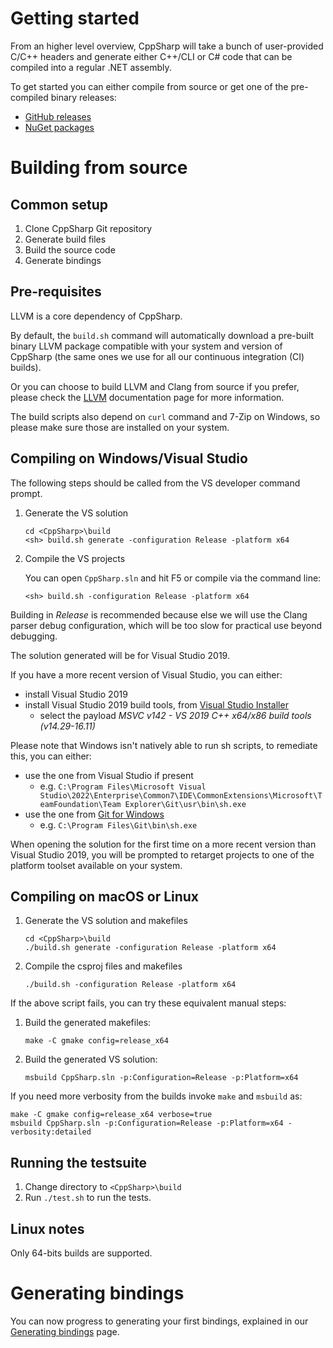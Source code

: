 # Getting started

From an higher level overview, CppSharp will take a bunch of user-provided C/C++
headers and generate either C++/CLI or C# code that can be compiled into a
regular .NET assembly.

To get started you can either compile from source or get one of the pre-compiled
binary releases:

* [GitHub releases](https://github.com/mono/CppSharp/releases)
* [NuGet packages](https://www.nuget.org/packages/CppSharp/)

# Building from source

## Common setup

1. Clone CppSharp Git repository
2. Generate build files
3. Build the source code
4. Generate bindings

## Pre-requisites

LLVM is a core dependency of CppSharp.

By default, the `build.sh` command will automatically download a pre-built binary LLVM package
compatible with your system and version of CppSharp (the same ones we use for all our
continuous integration (CI) builds).

Or you can choose to build LLVM and Clang from source if you prefer,
please check the [LLVM](LLVM.md) documentation page for more information.

The build scripts also depend on `curl` command and 7-Zip on Windows, so please
make sure those are installed on your system.

## Compiling on Windows/Visual Studio

The following steps should be called from the VS developer command prompt.

1. Generate the VS solution

    ```shell
    cd <CppSharp>\build
    <sh> build.sh generate -configuration Release -platform x64
    ```

2. Compile the VS projects

    You can open `CppSharp.sln` and hit F5 or compile via the command line:

    ```
    <sh> build.sh -configuration Release -platform x64
    ```

Building in *Release* is recommended because else we will use the Clang parser
debug configuration, which will be too slow for practical use beyond debugging.

The solution generated will be for Visual Studio 2019.

If you have a more recent version of Visual Studio, you can either:
- install Visual Studio 2019 
- install Visual Studio 2019 build tools, from [Visual Studio Installer](https://visualstudio.microsoft.com/downloads/)
  - select the payload *MSVC v142 - VS 2019 C++ x64/x86 build tools (v14.29-16.11)*

Please note that Windows isn't natively able to run sh scripts, to remediate this, you can either:

- use the one from Visual Studio if present
  - e.g. `C:\Program Files\Microsoft Visual Studio\2022\Enterprise\Common7\IDE\CommonExtensions\Microsoft\TeamFoundation\Team Explorer\Git\usr\bin\sh.exe`
- use the one from [Git for Windows](https://gitforwindows.org/)
  - e.g. `C:\Program Files\Git\bin\sh.exe`

When opening the solution for the first time on a more recent version than Visual Studio 2019, you will be prompted to retarget projects to one of the platform toolset available on your system.

## Compiling on macOS or Linux


1. Generate the VS solution and makefiles 


    ```shell
    cd <CppSharp>\build
    ./build.sh generate -configuration Release -platform x64
    ```

2. Compile the csproj files and makefiles

    ```
    ./build.sh -configuration Release -platform x64
    ```

If the above script fails, you can try these equivalent manual steps:

1. Build the generated makefiles:

    ```
    make -C gmake config=release_x64
    ```

2. Build the generated VS solution:

    ```
    msbuild CppSharp.sln -p:Configuration=Release -p:Platform=x64
    ```

If you need more verbosity from the builds invoke `make` and `msbuild` as:

```shell
make -C gmake config=release_x64 verbose=true
msbuild CppSharp.sln -p:Configuration=Release -p:Platform=x64 -verbosity:detailed
```

## Running the testsuite

1. Change directory to `<CppSharp>\build`
2. Run `./test.sh` to run the tests.

## Linux notes

Only 64-bits builds are supported. 

# Generating bindings

You can now progress to generating your first bindings, explained in our [Generating bindings](GeneratingBindings.md) page.
